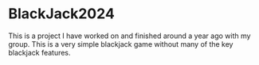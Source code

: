 # BlackJack2024
This is a project I have worked on and finished around a year ago with my group. This is a very simple blackjack game without many of the key blackjack features. 
